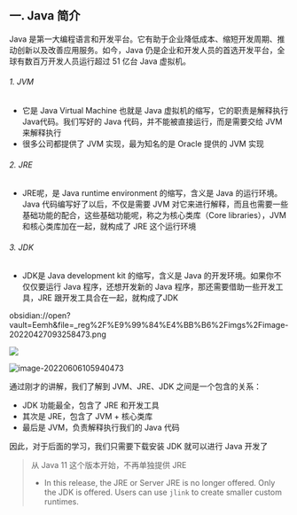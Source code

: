 ## 一. Java 简介

Java 是第一大编程语言和开发平台。它有助于企业降低成本、缩短开发周期、推动创新以及改善应用服务。如今，Java 仍是企业和开发人员的首选开发平台，全球有数百万开发人员运行超过 51 亿台 Java 虚拟机。



###### 1. JVM

* 它是 Java Virtual Machine 也就是 Java 虚拟机的缩写，它的职责是解释执行Java代码。我们写好的 Java  代码，并不能被直接运行，而是需要交给 JVM 来解释执行
* 很多公司都提供了 JVM 实现，最为知名的是 Oracle 提供的 JVM 实现

###### 2. JRE 

* JRE呢，是 Java runtime environment 的缩写，含义是 Java 的运行环境。Java 代码编写好了以后，不仅是需要 JVM 对它来进行解释，而且也需要一些基础功能的配合，这些基础功能呢，称之为核心类库（Core libraries），JVM 和核心类库加在一起，就构成了 JRE 这个运行环境

###### 3. JDK

* JDK是 Java development kit 的缩写，含义是 Java 的开发环境。如果你不仅仅要运行 Java 程序，还想开发新的 Java 程序，那还需要借助一些开发工具，JRE 跟开发工具合在一起，就构成了JDK

obsidian://open?vault=Eemh&file=_reg%2F%E9%99%84%E4%BB%B6%2Fimgs%2Fimage-20220427093258473.png

![](image-20220427093258473.png)



![image-20220606105940473](image-20220606105940473.png)

通过刚才的讲解，我们了解到 JVM、JRE、JDK 之间是一个包含的关系：

* JDK 功能最全，包含了 JRE 和开发工具
* 其次是 JRE，包含了 JVM + 核心类库
* 最后是 JVM，负责解释执行我们的 Java 代码

因此，对于后面的学习，我们只需要下载安装 JDK 就可以进行 Java 开发了



> 从 Java 11 这个版本开始，不再单独提供 JRE
>
> * In this release, the JRE or Server JRE is no longer offered. Only the JDK is offered. Users can use `jlink` to create smaller custom runtimes.